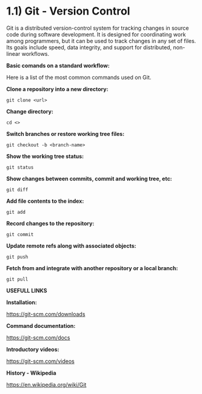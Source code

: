 # 1.1) Git - Version Control

Git is a distributed version-control system for tracking changes in source code during software development. It is designed for coordinating work among programmers, but it can be used to track changes in any set of files. Its goals include speed, data integrity, and support for distributed, non-linear workflows.

**Basic comands on a standard workflow:**

Here is a list of the most common commands used on Git.

**Clone a repository into a new directory:**
```
git clone <url>
```

**Change directory:**
```
cd <>
```

**Switch branches or restore working tree files:**
```
git checkout -b <branch-name>
```

**Show the working tree status:**
```
git status
```

**Show changes between commits, commit and working tree, etc:**
```
git diff
```

**Add file contents to the index:**
```
git add
```

**Record changes to the repository:**
```
git commit
```

**Update remote refs along with associated objects:**
```
git push
```

**Fetch from and integrate with another repository or a local branch:**
```
git pull
```

**USEFULL LINKS**

**Installation:**

https://git-scm.com/downloads

**Command documentation:**

https://git-scm.com/docs

**Introductory videos:**

https://git-scm.com/videos

**History - Wikipedia**

https://en.wikipedia.org/wiki/Git
